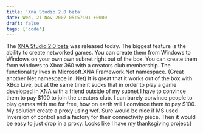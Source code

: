 ```yaml
---
title: 'Xna Studio 2.0 beta'
date: Wed, 21 Nov 2007 05:57:01 +0000
draft: false
tags: ['code']
---
```


The [XNA Studio 2.0 beta](http://creators.xna.com/beta/betahome.aspx) was released today. The biggest feature is the ability to create networked games. You can create them from Windows to Windows on your own own subnet right out of the box. You can create them from windows to Xbox 360 with a creators club membership. The functionality lives in Microsoft.XNA.Framework.Net namespace. (Great another Net namespace in .Net) It is great that it works out of the box with XBox Live, but at the same time it sucks that in order to play a game developed in XNA with a friend outside of my subnet I have to convince them to pay $100 to join the creators club. I can barely convince people to play games with me for free, how on earth will I convince them to pay $100. My solution create a proxy using wcf. Sure would be nice if MS used Inversion of control and a factory for their connectivity piece. Then it would be easy to just drop in a proxy. Looks like I have my thanksgiving project:)